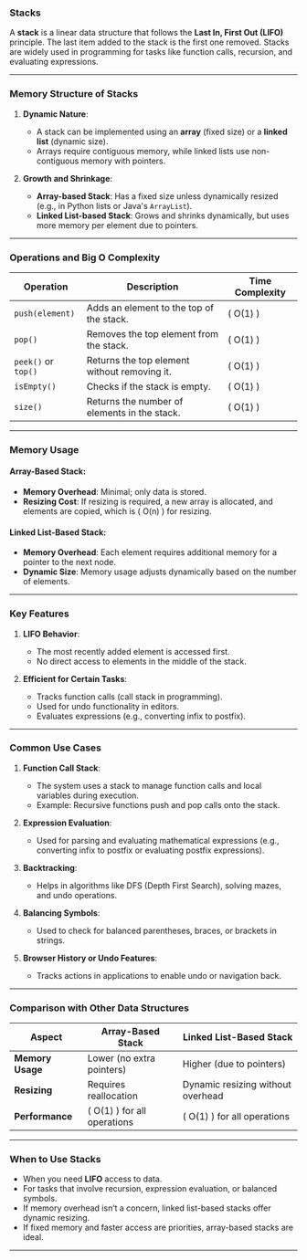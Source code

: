 ### **Stacks**

A **stack** is a linear data structure that follows the **Last In, First Out (LIFO)** principle. The last item added to the stack is the first one removed. Stacks are widely used in programming for tasks like function calls, recursion, and evaluating expressions.

---

### **Memory Structure of Stacks**

1. **Dynamic Nature**:
   - A stack can be implemented using an **array** (fixed size) or a **linked list** (dynamic size).
   - Arrays require contiguous memory, while linked lists use non-contiguous memory with pointers.

2. **Growth and Shrinkage**:
   - **Array-based Stack**: Has a fixed size unless dynamically resized (e.g., in Python lists or Java's `ArrayList`).
   - **Linked List-based Stack**: Grows and shrinks dynamically, but uses more memory per element due to pointers.

---

### **Operations and Big O Complexity**

| **Operation**       | **Description**                                     | **Time Complexity** |
|----------------------|-----------------------------------------------------|----------------------|
| `push(element)`      | Adds an element to the top of the stack.            | \( O(1) \)           |
| `pop()`              | Removes the top element from the stack.             | \( O(1) \)           |
| `peek()` or `top()`  | Returns the top element without removing it.         | \( O(1) \)           |
| `isEmpty()`          | Checks if the stack is empty.                       | \( O(1) \)           |
| `size()`             | Returns the number of elements in the stack.        | \( O(1) \)           |

---

### **Memory Usage**

#### Array-Based Stack:
- **Memory Overhead**: Minimal; only data is stored.
- **Resizing Cost**: If resizing is required, a new array is allocated, and elements are copied, which is \( O(n) \) for resizing.

#### Linked List-Based Stack:
- **Memory Overhead**: Each element requires additional memory for a pointer to the next node.
- **Dynamic Size**: Memory usage adjusts dynamically based on the number of elements.

---

### **Key Features**

1. **LIFO Behavior**:
   - The most recently added element is accessed first.
   - No direct access to elements in the middle of the stack.

2. **Efficient for Certain Tasks**:
   - Tracks function calls (call stack in programming).
   - Used for undo functionality in editors.
   - Evaluates expressions (e.g., converting infix to postfix).

---

### **Common Use Cases**

1. **Function Call Stack**:
   - The system uses a stack to manage function calls and local variables during execution.
   - Example: Recursive functions push and pop calls onto the stack.

2. **Expression Evaluation**:
   - Used for parsing and evaluating mathematical expressions (e.g., converting infix to postfix or evaluating postfix expressions).

3. **Backtracking**:
   - Helps in algorithms like DFS (Depth First Search), solving mazes, and undo operations.

4. **Balancing Symbols**:
   - Used to check for balanced parentheses, braces, or brackets in strings.

5. **Browser History or Undo Features**:
   - Tracks actions in applications to enable undo or navigation back.

---

### **Comparison with Other Data Structures**

| **Aspect**           | **Array-Based Stack**         | **Linked List-Based Stack**         |
|-----------------------|-------------------------------|--------------------------------------|
| **Memory Usage**      | Lower (no extra pointers)     | Higher (due to pointers)            |
| **Resizing**          | Requires reallocation         | Dynamic resizing without overhead   |
| **Performance**       | \( O(1) \) for all operations | \( O(1) \) for all operations       |

---

### **When to Use Stacks**

- When you need **LIFO** access to data.
- For tasks that involve recursion, expression evaluation, or balanced symbols.
- If memory overhead isn’t a concern, linked list-based stacks offer dynamic resizing.
- If fixed memory and faster access are priorities, array-based stacks are ideal.

---
